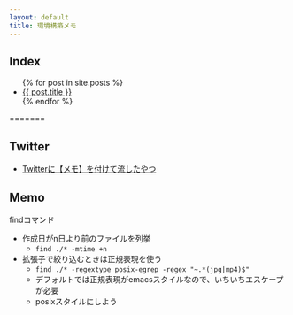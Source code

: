```yaml
---
layout: default
title: 環境構築メモ
---
```


Index
----

<ul>
  {% for post in site.posts %}
    <li>
      <a href="{{ post.url }}">{{ post.title }}</a>
    </li>
  {% endfor %}
</ul>
=======


Twitter
---

* [Twitterに【メモ】を付けて流したやつ](http://twilog.org/_nibral/search?word=%E3%80%90%E3%83%A1%E3%83%A2%E3%80%91&ao=a)

Memo
----

findコマンド

* 作成日がn日より前のファイルを列挙
	+ `find ./* -mtime +n`
* 拡張子で絞り込むときは正規表現を使う
	+ `find ./* -regextype posix-egrep -regex "~.*(jpg|mp4)$"`
	+ デフォルトでは正規表現がemacsスタイルなので、いちいちエスケープが必要
	+ posixスタイルにしよう

